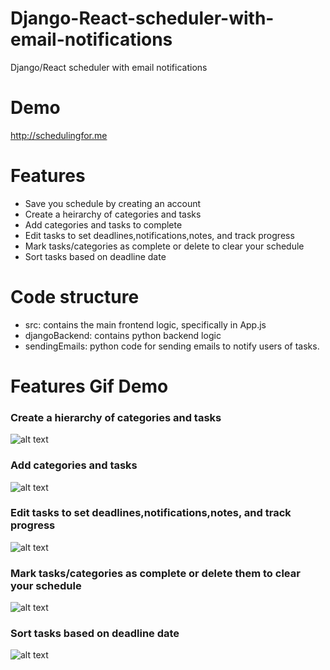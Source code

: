 
# Django-React-scheduler-with-email-notifications
Django/React scheduler with email notifications

# Demo
http://schedulingfor.me

# Features
- Save you schedule by creating an account
- Create a heirarchy of categories and tasks
- Add categories and tasks to complete
- Edit tasks to set deadlines,notifications,notes, and track progress
- Mark tasks/categories as complete or delete to clear your schedule
- Sort tasks based on deadline date

# Code structure
- src: contains the main frontend logic, specifically in App.js
- djangoBackend: contains python backend logic
- sendingEmails: python code for sending emails to notify users of tasks.

# Features Gif Demo

### Create a hierarchy of categories and tasks
![alt text](https://github.com/zumaad/SchedulingFor.me/blob/master/demoGifsPics/overallView3.png)

### Add categories and tasks
![alt text](https://github.com/zumaad/SchedulingFor.me/blob/master/demoGifsPics/categoriesandtasks.gif)

### Edit tasks to set deadlines,notifications,notes, and track progress
![alt text](https://github.com/zumaad/SchedulingFor.me/blob/master/demoGifsPics/editingTasksGif.gif)

### Mark tasks/categories as complete or delete them to clear your schedule
![alt text](https://github.com/zumaad/SchedulingFor.me/blob/master/demoGifsPics/completingTasks.gif)

### Sort tasks based on deadline date
![alt text](https://github.com/zumaad/SchedulingFor.me/blob/master/demoGifsPics/sortedView.gif)





